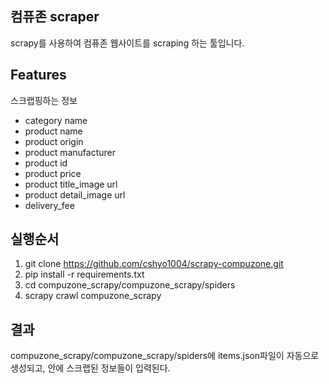## 컴퓨존 scraper
scrapy를 사용하여 컴퓨존 웹사이트를 scraping 하는 툴입니다.

## Features
스크랩핑하는 정보
- category name
- product name
- product origin
- product manufacturer
- product id
- product price
- product title_image url
- product detail_image url
- delivery_fee

## 실행순서
1. git clone https://github.com/cshyo1004/scrapy-compuzone.git
2. pip install -r requirements.txt
3. cd compuzone_scrapy/compuzone_scrapy/spiders
4. scrapy crawl compuzone_scrapy

## 결과
compuzone_scrapy/compuzone_scrapy/spiders에 items.json파일이 자동으로 생성되고, 안에 스크랩된 정보들이 입력된다.
